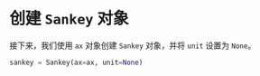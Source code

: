 # 创建 `Sankey` 对象

接下来，我们使用 `ax` 对象创建 `Sankey` 对象，并将 `unit` 设置为 `None`。

```python
sankey = Sankey(ax=ax, unit=None)
```
